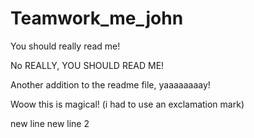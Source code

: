 # Teamwork_me_john

You should really read me!

No REALLY, YOU SHOULD READ ME!

Another addition to the readme file, yaaaaaaaay!

Woow this is magical! (i had to use an exclamation mark)

new line
new line 2
